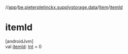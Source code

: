 //[app](../../../index.md)/[be.pieterpletinckx.supplystorage.data](../index.md)/[Item](index.md)/[itemId](item-id.md)

# itemId

[androidJvm]\
val [itemId](item-id.md): [Int](https://kotlinlang.org/api/latest/jvm/stdlib/kotlin/-int/index.html) = 0
